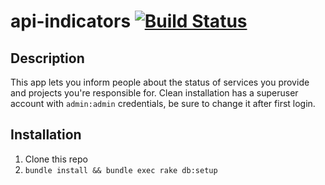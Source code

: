 api-indicators [![Build Status](https://travis-ci.org/lacrosse/api-indicators.png?branch=master)](https://travis-ci.org/lacrosse/api-indicators)
==============

## Description

This app lets you inform people about the status of services you provide and projects you're responsible for. Clean installation has a superuser account with ```admin:admin``` credentials, be sure to change it after first login.

## Installation

1. Clone this repo
1. ```bundle install && bundle exec rake db:setup```
